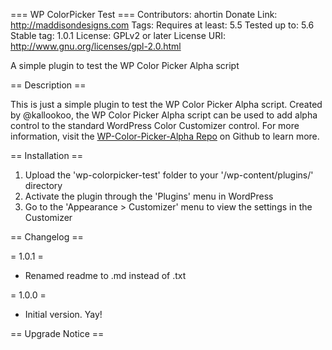 === WP ColorPicker Test ===
Contributors: ahortin
Donate Link: http://maddisondesigns.com
Tags: 
Requires at least: 5.5
Tested up to: 5.6
Stable tag: 1.0.1
License: GPLv2 or later
License URI: http://www.gnu.org/licenses/gpl-2.0.html

A simple plugin to test the WP Color Picker Alpha script

== Description ==

This is just a simple plugin to test the WP Color Picker Alpha script. Created by @kallookoo, the WP Color Picker Alpha script can be used to add alpha control to the standard WordPress Color Customizer control. For more information, visit the [WP-Color-Picker-Alpha Repo](https://github.com/kallookoo/wp-color-picker-alpha) on Github to learn more.


== Installation ==

1. Upload the 'wp-colorpicker-test' folder to your '/wp-content/plugins/' directory
2. Activate the plugin through the 'Plugins' menu in WordPress
3. Go to the 'Appearance > Customizer' menu to view the settings in the Customizer


== Changelog ==

= 1.0.1 =
- Renamed readme to .md instead of .txt

= 1.0.0 =
- Initial version. Yay!


== Upgrade Notice ==
